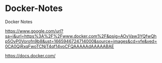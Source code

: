 # Docker-Notes
Docker Notes

https://www.google.com/url?sa=i&url=https%3A%2F%2Fwww.docker.com%2F&psig=AOvVaw3YQfwQhp5OvP0Vorofn9b8&ust=1665946724714000&source=images&cd=vfe&ved=0CA0QjRxqFwoTCNjT4qf14voCFQAAAAAdAAAAABAE

https://docs.docker.com/

